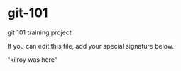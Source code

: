 # git-101
git 101 training project

If you can edit this file, add your special signature below.



"kilroy was here" 
